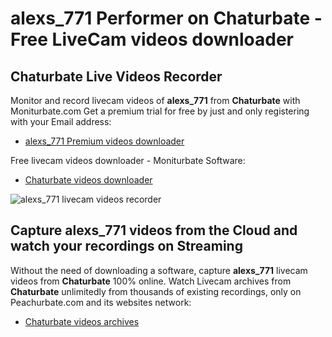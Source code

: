 # alexs_771 Performer on Chaturbate - Free LiveCam videos downloader

## Chaturbate Live Videos Recorder

Monitor and record livecam videos of **alexs_771** from **Chaturbate** with Moniturbate.com
Get a premium trial for free by just and only registering with your Email address:
* [alexs_771 Premium videos downloader](https://moniturbate.com/request-demo-licence-key.html)

Free livecam videos downloader - Moniturbate Software:
* [Chaturbate videos downloader](https://moniturbate.com/moniturbate-download-software.html)

![alexs_771 livecam videos recorder](https://peachurnet.com/templates/moniturbate-software.png)


## Capture alexs_771 videos from the Cloud and watch your recordings on Streaming

Without the need of downloading a software, capture **alexs_771** livecam videos from **Chaturbate** 100% online.
Watch Livecam archives from **Chaturbate** unlimitedly from thousands of existing recordings, only on Peachurbate.com and its websites network:
* [Chaturbate videos archives](https://peachurnet.com/)